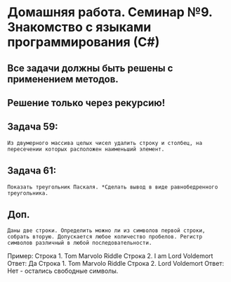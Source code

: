 # Домашняя работа. Семинар №9. Знакомство с языками программирования (С#)
## Все задачи должны быть решены с применением методов.
## Решение только через рекурсию!
## Задача 59: 
    Из двумерного массива целых чисел удалить строку и столбец, на пересечении которых расположен наименьший элемент.

## Задача 61: 
    Показать треугольник Паскаля. *Сделать вывод в виде равнобедренного треугольника.

## Доп. 
    Даны две строки. Определить можно ли из символов первой строки, собрать вторую. Допускается любое количество пробелов. Регистр символов различный в любой последовательности.
Пример:
Строка 1. Tom Marvolo Riddle
Строка 2. I am Lord Voldemort
Ответ: Да
Строка 1. Tom Marvolo Riddle
Строка 2. Lord Voldemort
Ответ: Нет - остались свободные символы.
